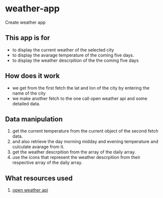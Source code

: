 # weather-app
Create weather app
## This app is for
* to display the current weather of the selected city
* to display the avarage temperature of the coming five days.
* to display the weather descrpition of the the coming five days
## How does it work
- we get from the first fetch the lat and lon of the city by entering the name of the city
- we make another fetch to the one call open weather api and some detailed data.
## Data manipulation
1. get the current temperature from the current object of the second fetch data.
2. and also retrieve the day morning midday and evening temperature and culculate avarage from it.
3. get the weather descrpition from the array of the daily array.
4. use the icons that represent the weather descrpition from their respective array of the daily array.
## What resources used
1. [open weather api](https://openweathermap.org/api)
